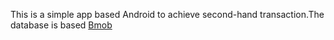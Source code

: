 This is a simple app based Android to achieve second-hand transaction.The database is based [Bmob](https://www.bmob.cn/)  
